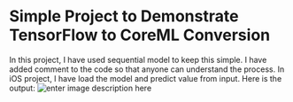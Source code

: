 # Simple Project to Demonstrate TensorFlow to CoreML Conversion 
In this project, I have used sequential model to keep this simple. I have added comment to the code so that anyone can understand the process. 
In iOS project, I have load the model and predict value from input. Here is the output: 
![enter image description here](screenshot1.png)
